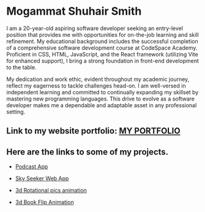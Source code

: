 # Mogammat Shuhair Smith

I am a 20-year-old aspiring software developer seeking an entry-level position that provides me with opportunities for on-the-job learning and skill refinement.
My educational background includes the successful completion of a comprehensive software development course at CodeSpace Academy. Proficient in CSS, HTML, JavaScript, 
and the React framework (utilizing Vite for enhanced support), I bring a strong foundation in front-end development to the table.

My dedication and work ethic, evident throughout my academic journey, reflect my eagerness to tackle challenges head-on. 
I am well-versed in independent learning and committed to continually expanding my skillset by mastering new programming languages. 
This drive to evolve as a software developer makes me a dependable and adaptable asset in any professional setting.

## Link to my website portfolio: [MY PORTFOLIO](https://mogammat-portfolio2.netlify.app/)

## Here are the links to some of my projects.
* [Podcast App](https://pod-hut-kxngzero.netlify.app/)
  
* [Sky Seeker Web App](https://sky-seeker-a2bda1.netlify.app/)
  
* [3d Rotational pics animation](https://github.com/kxngzero329/project_1_css_3d_rotation_effect.git)

* [3d Book Flip Animation](https://github.com/kxngzero329/project_2_3d_book_flip_animation.git)
